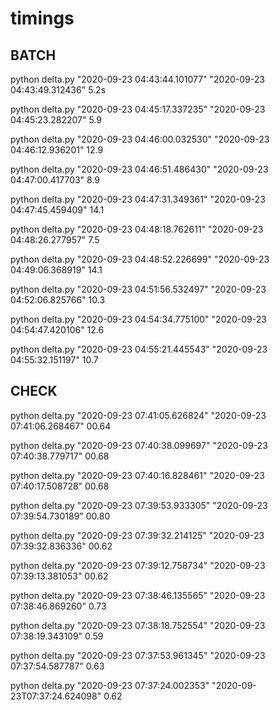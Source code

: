 # timings

## BATCH
python delta.py "2020-09-23 04:43:44.101077" "2020-09-23 04:43:49.312436"
5.2s

python delta.py "2020-09-23 04:45:17.337235" "2020-09-23 04:45:23.282207"
5.9

python delta.py "2020-09-23 04:46:00.032530" "2020-09-23 04:46:12.936201"
12.9

python delta.py "2020-09-23 04:46:51.486430" "2020-09-23 04:47:00.417703"
8.9

python delta.py "2020-09-23 04:47:31.349361" "2020-09-23 04:47:45.459409"
14.1

python delta.py "2020-09-23 04:48:18.762611" "2020-09-23 04:48:26.277957"
7.5

python delta.py "2020-09-23 04:48:52.226699" "2020-09-23 04:49:06.368919"
14.1

python delta.py "2020-09-23 04:51:56.532497" "2020-09-23 04:52:06.825766"
10.3

python delta.py "2020-09-23 04:54:34.775100" "2020-09-23 04:54:47.420106"
12.6

python delta.py "2020-09-23 04:55:21.445543" "2020-09-23 04:55:32.151197"
10.7

## CHECK
python delta.py "2020-09-23 07:41:05.626824" "2020-09-23 07:41:06.268467"
00.64

python delta.py "2020-09-23 07:40:38.099697" "2020-09-23 07:40:38.779717"
00.68

python delta.py "2020-09-23 07:40:16.828461" "2020-09-23 07:40:17.508728"
00.68

python delta.py "2020-09-23 07:39:53.933305" "2020-09-23 07:39:54.730189"
00.80

python delta.py "2020-09-23 07:39:32.214125" "2020-09-23 07:39:32.836336"
00.62

python delta.py "2020-09-23 07:39:12.758734" "2020-09-23 07:39:13.381053"
00.62

python delta.py "2020-09-23 07:38:46.135565" "2020-09-23 07:38:46.869260"
0.73

python delta.py "2020-09-23 07:38:18.752554" "2020-09-23 07:38:19.343109"
0.59

python delta.py "2020-09-23 07:37:53.961345" "2020-09-23 07:37:54.587787"
0.63

python delta.py "2020-09-23 07:37:24.002353" "2020-09-23T07:37:24.624098"
0.62
